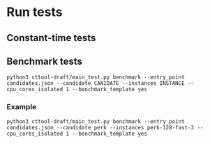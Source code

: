 
# Run tests


## Constant-time tests

## Benchmark tests

```shell
python3 cttool-draft/main_test.py benchmark --entry_point candidates.json --candidate CANIDATE --instances INSTANCE --cpu_cores_isolated 1 --benchmark_template yes
```

### Example

```shell
python3 cttool-draft/main_test.py benchmark --entry_point candidates.json --candidate perk --instances perk-128-fast-3 --cpu_cores_isolated 1 --benchmark_template yes
```